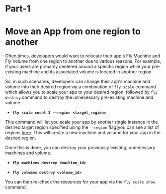 # Part-1
# Move an App from one region to another

Often times, developers would want to relocate their app's Fly Machine and Fly Volume from one region to another due to various reasons. For example, if your users are primarily centered around a specific region while your pre-existing machine and its associated volume is located in another region.


So, in such scenarios, developers can change their app's machine and volume into their desired region via a combination of `fly scale` command which allows you to scale your app to your desired region, followed by `fly destroy` command to destroy the unnecessary pre-existing machine and volume.

* __`fly scale count 1 --region <target_region>`__

This command will let you scale your app by another single instance in the desired target region specified using the `--region` flag(you can see a list of regions [here](https://fly.io/docs/reference/regions/). This will create a new machine and volume for your app in the desired region.

Once this is done, you can destroy your previously existing, unnecessary machines and volume.

* __`fly machines destroy <machine_id>`__

* __`fly volumes destroy <volume_id>`__


You can then re-check the resources for your app via the `fly scale show` command.
